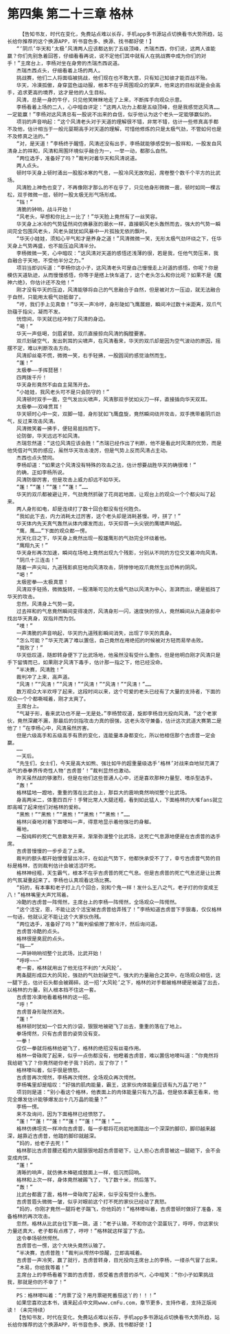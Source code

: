 # 第四集 第二十三章 格林
        【告知书友，时代在变化，免费站点难以长存，手机app多书源站点切换看书大势所趋，站长给你推荐的这个换源APP，听书音色多、换源、找书都好使！】
       “‘阴爪’华天和‘太极’风清两人应该都达到了五级顶峰，杰瑞杰西，你们说，这两人谁能赢？你们先别急着回答，仔细看看再说，说不定他们其中就有人在挑战赛中成为你们的对手！”主席台上，李杨对坐在身旁的杰瑞杰西说道。
       杰瑞杰西点头，仔细看着上场的两人。
       挑战赛，他们二人将面临被挑战，他们现在也不敢大意，只有知己知彼才能百战不殆。
       华天，冷漠孤傲，身穿蓝色运动服，根本不在乎周围观众的掌声，他来这的目标就是会会高手，追求更高的境界，这才是他的人生目标。
       风清，总是一身的牛仔，只见他笑眯眯地走了上来，不断挥手向观众示意。
       李杨看着上场的二人，心中暗自评定：“这两人功力上都是五级顶峰，但是我感觉这风清……一定能赢！”李杨对这风清总有一股说不出来的自信，似乎他认为这个老头一定能够赢似的。
       项羽的声音响起：“这个风清老头对于天道的理解很不错，非常不错，估计一些修真高手都不及他，估计相当于一般元婴期高手对天道的理解，可惜他修炼的只是太极气劲，不管如何也是不及修真之法的。”
       “对，是天道！”李杨终于醒悟，风清还没有出手，李杨就能够感受到一股祥和，一股发自风清身上的祥和，风清和周围环境似乎融合为一，一举一动，都那么自然。
       “两位选手，准备好了吗？”裁判对着华天和风清说道。
       两人点头。
       顿时华天身上顿时涌出一股股冰寒的气息，一股冷风无故吹起，席卷整个数千个平方的比武场。
       风清脸上神色也变了，不再像刚才那么的不在乎了，只见他身形微微一震，顿时如同一棵古松，双手微微一屈，顿时一股太极无形气场形成。
       “铛！”
       清脆的钟响，战斗开始！
       “风老头，早想和你比上一比了！”华天脸上竟然有了一丝笑容。
       华天身上冰冷的气势猛然间仿佛暴涨的潮水一样，直接朝风老头轰然而去，强大的气势一瞬间完全包围风老头，风老头就犹如风暴中一片孤独无依的飘叶。
       “华天小娃娃，须知心平气和才是养身之道！”风清微微一笑，无形太极气劲环绕之下，任华天身上气势再盛，也不能压迫风清半分。
       李杨微微一笑，心中暗叹：“这风清对天道的感悟还浅薄的很，若是我，任他气势压来，我自融合于天地，不受他半分之力。”
       项羽当即训斥道：“李杨你这小子，这风清老头可是自己慢慢走上对道的感悟，你呢？你是模仿天道轨迹，从而慢慢感悟，你等于是搭上快车道了，这个老头怎么和你比呢？如果不是《魔神六绝》，你估计还不及他！”
       刚才没有华天的压迫，风清能够将自己的气息融合于自然，但是被对方一压迫，就无法融合于自然，只能用太极气劲抵御了。
       “哼，我们手上见真章！”华天一声冷哼，身形陡如飞鹰展翅，瞬间冲过数十米距离，双爪气劲蕴于指尖，凝而不发。
       恍惚间，华天就已经冲到了风清的身边。
       “喝！”
       华天一声低喝，剑眉紧锁，双爪直接掠向风清的胸膛要害。
       双爪划破空气，发出刺耳的尖啸声，在风清看来，华天的双爪却是因为空气波动的原因，摇摆不定，难以判断攻击方向。
       风清却丝毫不慌，微微一笑，右手轻拂，一股圆润的感觉油然而生。
       “蓬！”
       太极拳——手挥琵琶！
       四两拨千斤！
       华天身形竟然不由自主晃荡开去。
       “小娃娃，我风老头可不是只会防守的！”
       风清顿时双手一震，空气发出尖啸声，风清那双手犹如尖刀一样，直接插向华天双耳。
       太极拳——双峰贯耳！
       华天顿时心中一突，双脚一错，身形犹如飞鹰盘旋，竟然瞬间绕开攻击，双手携带着阴爪劲气，反过来攻击风清。
       风清微笑着一拂手，便轻易抵挡而下。
       论防御，华天远远不如风清。
       杰瑞忽然道：“这位风清应该会胜！”杰瑞已经作出了判断，他不是看此时风清的优势，而是他凭借对气势的感应，虽然华天攻击凌厉，但是气势上反而风清占主动。
       杰西也点头赞同。
       李杨却道：“如果这个风清没有特殊的攻击之法，估计想要战胜华天的确很难！”
       的确，正如李杨所说。
       风清防御厉害，但是攻击上威力却远不如华天。
       “蓬！”“蓬！”“蓬！”“蓬！”……
       华天的双爪都被避让开，气劲竟然抓破了花岗岩地面，让观台上的观众一个个都尖叫了起来。
       两人身形如电，却是连续打了数十回合都没有任何胜负。
       “我如此下去，内力消耗太过厉害，这个老头却是消耗甚慢。哼，拼了！”
       华天体内先天真气轰然从体内爆发而出，华天仰首一头尖锐的鹰啸声响起。
       “鹰，鹰……”下面的观众都一愣。
       光天化日之下，华天身上竟然出现一股雄鹰形的气劲完全环绕着他。
       “鹰翔九天！”
       华天身形再次加速，瞬间在场地上竟然出现九个残影，分别从不同的方位交叉着冲向风清。
       “阴爪十三连击！”
       随着一声尖叫，九道残影疯狂地向风清攻击，阴惨惨地双爪竟然生出恐怖的阴风。
       “喝！”
       太极密拳——太极真意！
       风清双手轻扬，微微旋转，一股清晰可见的太极气劲以风清为中心，澎湃而出，硬是抵挡了华天的攻击。
       忽然，风清身上气势一变。
       过去祥和的气息竟然瞬间变得凌厉，风清身形一闪，速度快的惊人，竟然瞬间从九道身影中找出华天真身，双指并而为剑。
       “噗！”
       一声清脆的声音响起，华天的九道残影瞬间消失，出现了华天的真身。
       “怎么可能？”华天充满了难以置信，自己竟然在用绝招的时候被对方轻而易举击败。
       “我败了！”
       华天低叹道，随即转身便下了比武场地，他虽然没有受什么重伤，但是他明白刚才风清只是手下留情而已，如果刚才风清下毒手，估计那一指之下，他已经没命。
       “半决赛，风清胜！”
       裁判冲了上来，高声道。
       “风清！”“风清！”“风清！”“风清！”“风清！”“风清！”……
       数万观众大半欢呼了起来，这段时间以来，这个可爱的老头已经有了大量的支持者，下面的观众一个个都嘶喊着，刚才太爽了。
       主席台上。
       “气凝于形，看来武功也不是一无是处。”李杨赞叹道，旋即李杨目光投向风清，“这个老家伙，竟然深藏不漏，那最后的剑指攻击力真的很强，这老头攻守兼备，估计这次武道大赛第二是他了！”在李杨心中，风清虽然厉害。
       但是六级高手和五级高手有质的变化，连能量本身都变化，所以他相信那个吉虏普一定会赢。
       ……
       一天后。
       “先生们，女士们，今天是高大如熊、强壮如牛的超重量级选手‘格林’对战来自地狱充满了杀气的泰拳界传奇性人物‘吉虏普’！”裁判显然也激动。
       昨天虽然战的够激烈，但是在他们这些普通人心中，还是喜欢那种力量型、嗜杀型选手。
       “轰！”
       格林猛地一蹬地，重重的落在比武台上，那巨大的震响竟然响彻整个比武场。
       身高两米二，体重四百斤！手臂比常人大腿还粗，看到如此猛人，下面格林的大堆fans就立即高喊了起来他们对格林的爱称。
       “黑熊！”“黑熊！”“黑熊！”“黑熊！”“黑熊！”……
       格林兴奋地对着下面嚎叫一声，得意地显示着他强壮的身躯。
       蓦地，
       一股纯粹的死亡气息散发开来，渐渐弥漫整个比武场，这死亡气息源地便是在吉虏普的选手席。
       吉虏普慢慢的一步步走了上来。
       裁判的额头都开始慢慢冒出冷汗，在如此气势下，他都快承受不了了，幸亏吉虏普气势的目标是格林，否则裁判估计会被活活吓死。
       格林神经粗，天生霸气，根本不在乎吉虏普的死亡气息。但是吉虏普的死亡气息还是让比赛的气氛凝重起来了。李杨也认真观看这场比赛。
       “妈的，有本事和老子打上几个回合，别和个鬼一样！发什么王八之气，老子打的你变成王八！”格林嘴里大声咒骂着。
       冷酷的吉虏普一阵愕然，主席台上的李杨一阵愕然，全场观众一阵愕然。
       “这个活宝，恩，不能让这个活宝被吉虏普给弄残了！”李杨知道吉虏普下手狠毒，仅仅格林一句话，他就认定不能让这个大家伙伤残。
       “两位选手，准备好了吗？”裁判偷偷擦了擦冷汗，然后询问道。
       吉虏普冷酷的点头。
       格林很是臭屁的点头。
       “铛——”
       一声钟响响彻整个比武场，比武开始！
       “呼呼~~~”
       老一套，格林就用出了他无往不利的‘大风轮’。
       两条腿形成巨大的风轮，强劲的气劲划破空气，强大的力量融合之其中，在场观众相信，这一腿下去，估计石头都会被踢碎。这一招‘大风轮’之下，格林的对手都被格林硬是被逼了出去，以格林的力量，别人根本挡不住这一套。
       吉虏普冷漠地看着格林的这一招。
       “呼！”
       吉虏普身形陡然消失。
       “蓬！”
       格林顿时犹如一个巨大的沙袋，狠狠地被砸飞了出去，重重的落在了地上。
       拳场愕然，只有吉虏普的姿势没有变。
       一拳！
       仅仅一拳就将格林给砸飞了，格林的绝招没有丝毫作用。
       格林一骨碌爬了起来，似乎一点伤都没有，他瞪着吉虏普，难以置信地嚎叫道：“你竟然将我给砸飞了？你竟然砸你老子我？妈的，反了你了！”
       格林嚎叫着，似乎很是愤怒。
       吉虏普再次愕然，李杨再次愕然，全场观众再次愕然。
       李杨嘴里却是暗叹：“好强的肌肉能量，霸王，这家伙肉体能量应该有九万晶了吧？”
       项羽则是道：“别小看这个格林，他表面上的肉体能量只有九万晶，但是依本霸王看来，他完全爆发估计能够爆发出十几万晶的能量？”
       李杨一愣。
       来不及询问，因为下面格林已经愤怒了。
       “蓬！”“蓬！”“蓬！”“蓬！”“蓬！”“蓬！”……
       格林仿佛坦克一样冲向吉虏普，每一步都将花岗岩地面踏出一个深深的脚印，脚印越来越深，越靠近吉虏普，他踏的脚印就越深。
       “妈的，给老子去死！”
       格林那比吉虏普腰还粗的大腿狠狠地超吉虏普砸下，让人担心吉虏普被这一腿砸下，会不会变成肉饼。
       “蓬！”
       清晰的响声，就仿佛木棒砸成鼓面上一样，低沉而回响。
       格林和上次一样，身体竟然被踢飞了，飞了数十米，然后落下。
       “轰！”
       比武台都震了震，格林一骨碌爬了起来，似乎没有受什么重伤。
       吉虏普眉头微微一皱，似乎对眼前这个打不死的家伙已经动了真怒。
       “妈的，你刚才竟然一腿将老子踹飞，你他妈的！”格林嚎叫着，吉虏普顿时做好了准备，准备格林的再次攻击。
       忽然，格林从比武台往下面一跳，道：“老子认输，不和你这个混蛋玩了，呼呼，你这家伙力量还真大，老子都有点疼了，哼哼！”格林就这样溜了下去。
       这令拳场顿然愕然。
       吉虏普也一愣，这个大块头竟然认输了。
       “半决赛，吉虏普胜！”裁判从愕然中惊醒，立即高喊着。
       吉虏普一声冷笑，赢了就行，吉虏普转身，目光投向主席台上的李杨，一缕杀气冒了出来。
       “木易，你给我等着！”
       主席台上的李杨看着下面的吉虏普，感受着吉虏普的杀气，心中暗笑：“你小子如果挑战我，那就是你的不幸了！”
       ——————————
       PS：格林嚎叫着：“月票了没？用月票砸死番茄这丫的！！！”
       如果您喜欢这本书，请来起点中文网www.cmFu.com，章节更多，支持作者，支持正版阅读！（未完待续）
       【告知书友，时代在变化，免费站点难以长存，手机app多书源站点切换看书大势所趋，站长给你推荐的这个换源APP，听书音色多、换源、找书都好使！】